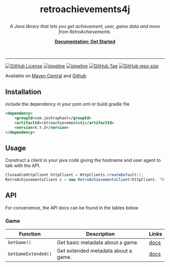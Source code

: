 # <p align="center">retroachievements4j</p>

<p align="center">
    <i>A Java library that lets you get achievement, user, game data and more from RetroAchievements.</i>
</p>
<p align="center">
    <a href="https://api-docs.retroachievements.org/getting-started.html"><strong>Documentation: Get Started</strong></a>
</p>
<br>
<hr />

[![GitHub License](https://img.shields.io/github/license/joshraphael/retroachievements4j)](https://github.com/joshraphael/retroachievements4j/blob/main/LICENSE)
[![pipeline](https://github.com/joshraphael/retroachievements4j/actions/workflows/test.yaml/badge.svg)](https://github.com/joshraphael/retroachievements4j/actions/workflows/test.yaml)
[![pipeline](https://github.com/joshraphael/retroachievements4j/actions/workflows/release.yaml/badge.svg)](https://github.com/joshraphael/retroachievements4j/actions/workflows/release.yaml)
[![GitHub Tag](https://img.shields.io/github/v/tag/joshraphael/retroachievements4j)](https://github.com/joshraphael/retroachievements4j/tags)
[![GitHub repo size](https://img.shields.io/github/repo-size/joshraphael/retroachievements4j)](https://github.com/joshraphael/retroachievements4j/archive/main.zip)

Available on [Maven Central](https://central.sonatype.com/artifact/com.joshraphael/retroachievements4j) and [Github](https://github.com/joshraphael/retroachievements4j/packages/2698688)

## Installation

include the dependency in your pom.xml or build.gradle file

```xml
<dependency>
    <groupId>com.joshraphael</groupId>
    <artifactId>retroachievements4j</artifactId>
    <version>X.Y.Z</version>
</dependency>
```

## Usage

Construct a client in your java code giving the hostname and user agent to talk with the API.

```java
CloseableHttpClient httpClient = HttpClients.createDefault();
RetroAchievementsClient c = new RetroAchievementsClient(httpClient, "https://retroachievements.org", "my_app/v0.0.0");
```

## API
For convenience, the API docs can be found in the tables below

<h3>Game</h3>

| Function            | Description                         | Links                                                                    |
|---------------------|-------------------------------------|--------------------------------------------------------------------------|
| `GetGame()`         | Get basic metadata about a game.    | [docs](https://api-docs.retroachievements.org/v1/get-game.html)          |
| `GetGameExtended()` | Get extended metadata about a game. | [docs](https://api-docs.retroachievements.org/v1/get-game-extended.html) |